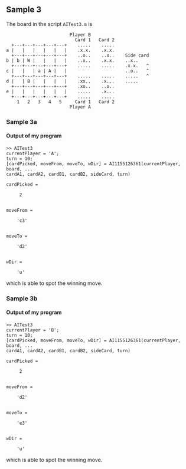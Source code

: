 ## Sample 3
The board in the script `AITest3.m` is
```
                        Player B
                          Card 1   Card 2
  +---+---+---+---+---+    .....    .....
a |   |   |   |   |   |    .x.x.    .x.x.
  +---+---+---+---+---+    ..o..    ..o..    Side card
b | b | W |   |   |   |    ..x..    .x.x.    ..x..
  +---+---+---+---+---+    .....    .....    .x.x.   ^
c |   |   | a | A |   |                      ..o..   ^
  +---+---+---+---+---+    .....    .....    .....   ^
d |   | B |   |   |   |    .xx..    .x...    .....
  +---+---+---+---+---+    .xo..    ..o..
e |   |   |   |   |   |    .....    .x...
  +---+---+---+---+---+    .....    .....
    1   2   3   4   5     Card 1   Card 2
                        Player A
```

### Sample 3a
#### Output of my program
```
>> AITest3
currentPlayer = 'A';
turn = 10;
[cardPicked, moveFrom, moveTo, wDir] = AI1155126361(currentPlayer, board, ...
cardA1, cardA2, cardB1, cardB2, sideCard, turn)

cardPicked =

     2


moveFrom =

    'c3'


moveTo =

    'd2'


wDir =

    'u'
```
which is able to spot the winning move.
<br>

### Sample 3b
#### Output of my program
```
>> AITest3
currentPlayer = 'B';
turn = 10;
[cardPicked, moveFrom, moveTo, wDir] = AI1155126361(currentPlayer, board, ...
cardA1, cardA2, cardB1, cardB2, sideCard, turn)

cardPicked =

     2


moveFrom =

    'd2'


moveTo =

    'e3'


wDir =

    'u'
```
which is able to spot the winning move.
